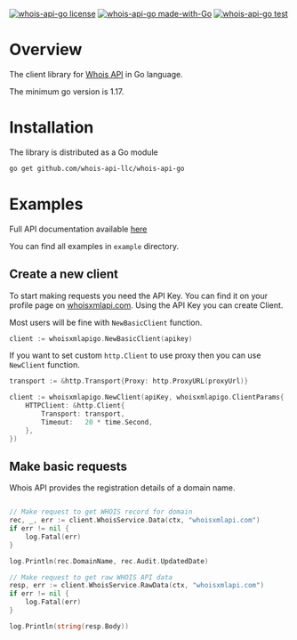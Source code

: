 [![whois-api-go license](https://img.shields.io/badge/License-MIT-green.svg)](https://opensource.org/licenses/MIT)
[![whois-api-go made-with-Go](https://img.shields.io/badge/Made%20with-Go-1f425f.svg)](https://pkg.go.dev/github.com/whois-api-llc/whois-api-go)
[![whois-api-go test](https://github.com/whois-api-llc/whois-api-go/workflows/Test/badge.svg)](https://github.com/whois-api-llc/whois-api-go/actions/)

# Overview

The client library for
[Whois API](https://whois.whoisxmlapi.com/)
in Go language.

The minimum go version is 1.17.

# Installation

The library is distributed as a Go module

```bash
go get github.com/whois-api-llc/whois-api-go
```

# Examples

Full API documentation available [here](https://whois.whoisxmlapi.com/documentation/making-requests)

You can find all examples in `example` directory.

## Create a new client

To start making requests you need the API Key. 
You can find it on your profile page on [whoisxmlapi.com](https://whoisxmlapi.com/).
Using the API Key you can create Client.

Most users will be fine with `NewBasicClient` function. 
```go
client := whoisxmlapigo.NewBasicClient(apikey)
```

If you want to set custom `http.Client` to use proxy then you can use `NewClient` function.
```go
transport := &http.Transport{Proxy: http.ProxyURL(proxyUrl)}

client := whoisxmlapigo.NewClient(apiKey, whoisxmlapigo.ClientParams{
    HTTPClient: &http.Client{
        Transport: transport,
        Timeout:   20 * time.Second,
    },
})
```

## Make basic requests

Whois API provides the registration details of a domain name. 

```go

// Make request to get WHOIS record for domain
rec, _, err := client.WhoisService.Data(ctx, "whoisxmlapi.com")
if err != nil {
    log.Fatal(err)
}

log.Println(rec.DomainName, rec.Audit.UpdatedDate)

// Make request to get raw WHOIS API data
resp, err := client.WhoisService.RawData(ctx, "whoisxmlapi.com")
if err != nil {
    log.Fatal(err)
}

log.Println(string(resp.Body))


```
